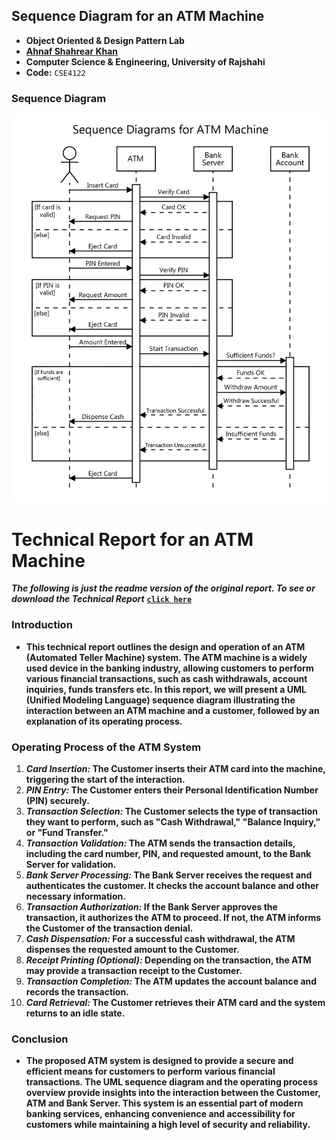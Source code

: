 ## Sequence Diagram for an ATM Machine
- **Object Oriented & Design Pattern Lab**
- **[Ahnaf Shahrear Khan](https://github.com/ahnafshahrear)**
- **Computer Science & Engineering, University of Rajshahi**
- **Code:** `CSE4122`


### Sequence Diagram
![](SequenceDiagram.png)

# Technical Report for an ATM Machine
***The following is just the readme version of the original report. To see or download the Technical Report*** **[`click here`](https://github.com/ahnafshahrear/Object-Oriented-Design-And-Design-Patterns-Lab/blob/main/Sequence%20Diagram%20for%20an%20ATM%20Machine/TechnicalReport.pdf)**
### Introduction
- **This technical report outlines the design and operation of an ATM (Automated Teller
Machine) system. The ATM machine is a widely used device in the banking industry, allowing customers to perform various financial transactions, such as cash
withdrawals, account inquiries, funds transfers etc. In this report, we will present a UML (Unified Modeling Language) sequence diagram illustrating the interaction
between an ATM machine and a customer, followed by an explanation of its operating process.**

### Operating Process of the ATM System
1. **_Card Insertion:_ The Customer inserts their ATM card into the machine, triggering the start of the interaction.**
2. **_PIN Entry:_ The Customer enters their Personal Identification Number (PIN) securely.**
3. **_Transaction Selection:_ The Customer selects the type of transaction they want to perform, such as "Cash Withdrawal," "Balance Inquiry," or "Fund Transfer."**
4. **_Transaction Validation:_ The ATM sends the transaction details, including the card number, PIN, and requested amount, to the Bank Server for validation.**
5. **_Bank Server Processing:_ The Bank Server receives the request and authenticates the customer. It checks the account balance and other necessary information.**
6. **_Transaction Authorization:_ If the Bank Server approves the transaction, it authorizes the ATM to proceed. If not, the ATM informs the Customer of the transaction denial.**
7. **_Cash Dispensation:_ For a successful cash withdrawal, the ATM dispenses the requested amount to the Customer.**
8. **_Receipt Printing (Optional):_ Depending on the transaction, the ATM may provide a transaction receipt to the Customer.**
9. **_Transaction Completion:_ The ATM updates the account balance and records the transaction.**
10. **_Card Retrieval:_ The Customer retrieves their ATM card and the system returns to an idle state.**

### Conclusion
- **The proposed ATM system is designed to provide a secure and efficient means for customers to perform various financial transactions. The UML sequence diagram and
the operating process overview provide insights into the interaction between the Customer, ATM and Bank Server. This system is an essential part of modern banking
services, enhancing convenience and accessibility for customers while maintaining a high level of security and reliability.**
